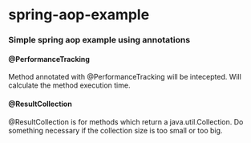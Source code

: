 # spring-aop-example
### Simple spring aop example using annotations 

#### @PerformanceTracking
Method annotated with @PerformanceTracking will be intecepted. Will calculate the method execution time.

#### @ResultCollection
@ResultCollection is for methods which return a java.util.Collection. Do something necessary if the collection size is too small or too big.
